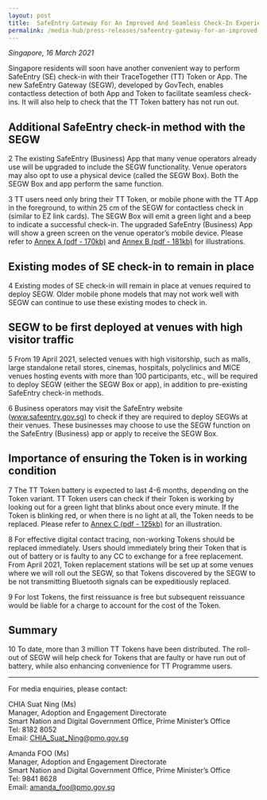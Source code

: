 ```yaml
---
layout: post
title:  SafeEntry Gateway For An Improved And Seamless Check-In Experience
permalink: /media-hub/press-releases/safeentry-gateway-for-an-improved-and-seamless-check-in-experience
---
```


_Singapore, 16 March 2021_

Singapore residents will soon have another convenient way to perform SafeEntry (SE) check-in with their TraceTogether (TT) Token or App. The new SafeEntry Gateway (SEGW), developed by GovTech, enables contactless detection of both App and Token to facilitate seamless check-ins. It will also help to check that the TT Token battery has not run out.

## Additional SafeEntry check-in method with the SEGW

2 The existing SafeEntry (Business) App that many venue operators already use will be upgraded to include the SEGW functionality. Venue operators may also opt to use a physical device (called the SEGW Box). Both the SEGW Box and app perform the same function.

3 TT users need only bring their TT Token, or mobile phone with the TT App in the foreground, to within 25 cm of the SEGW for contactless check in (similar to EZ link cards). The SEGW Box will emit a green light and a beep to indicate a successful check-in. The upgraded SafeEntry (Business) App will show a green screen on the venue operator’s mobile device. Please refer to  [Annex A (pdf - 170kb)](/files/press-releases/2021/sndgg-press-release-safeentry-gateway-launch-annex-a.pdf)  and  [Annex B (pdf - 181kb)](/files/press-releases/2021/sndgg-press-release-safeentry-gateway-launch-annex-b.pdf)  for illustrations.

## Existing modes of SE check-in to remain in place 

4 Existing modes of SE check-in will remain in place at venues required to deploy SEGW. Older mobile phone models that may not work well with SEGW can continue to use these existing modes to check in.

## SEGW to be first deployed at venues with high visitor traffic

5 From 19 April 2021, selected venues with high visitorship, such as malls, large standalone retail stores, cinemas, hospitals, polyclinics and MICE venues hosting events with more than 100 participants, etc., will be required to deploy SEGW (either the SEGW Box or app), in addition to pre-existing SafeEntry check-in methods.

6 Business operators may visit the SafeEntry website (<a href="www.safeentry.gov.sg" target="_blank">www.safeentry.gov.sg</a>) to check if they are required to deploy SEGWs at their venues. These businesses may choose to use the SEGW function on the SafeEntry (Business) app or apply to receive the SEGW Box.

## Importance of ensuring the Token is in working condition 

7 The TT Token battery is expected to last 4-6 months, depending on the Token variant. TT Token users can check if their Token is working by looking out for a green light that blinks about once every minute. If the Token is blinking red, or when there is no light at all, the Token needs to be replaced. Please refer to  [Annex C (pdf - 125kb)](/files/press-releases/2021/sndgg-press-release-safeentry-gateway-launch-annex-c.pdf)  for an illustration.

8 For effective digital contact tracing, non-working Tokens should be replaced immediately. Users should immediately bring their Token that is out of battery or is faulty to any CC to exchange for a free replacement. From April 2021, Token replacement stations will be set up at some venues where we will roll out the SEGW, so that Tokens discovered by the SEGW to be not transmitting Bluetooth signals can be expeditiously replaced.

9 For lost Tokens, the first reissuance is free but subsequent reissuance would be liable for a charge to account for the cost of the Token.

## Summary

10 To date, more than 3 million TT Tokens have been distributed. The roll-out of SEGW will help check for Tokens that are faulty or have run out of battery, while also enhancing convenience for TT Programme users.

---

For media enquiries, please contact:

CHIA Suat Ning (Ms)<br>
Manager, Adoption and Engagement Directorate<br>
Smart Nation and Digital Government Office, Prime Minister’s Office<br>
Tel: 8182 8052<br>
Email:  [CHIA_Suat_Ning@pmo.gov.sg](mailto:CHIA_Suat_Ning@pmo.gov.sg)<br>

Amanda FOO (Ms)<br>
Manager, Adoption and Engagement Directorate<br>
Smart Nation and Digital Government Office, Prime Minister’s Office<br>
Tel: 9841 8628<br>
Email:  [amanda_foo@pmo.gov.sg](mailto:amanda_foo@pmo.gov.sg)<br>
